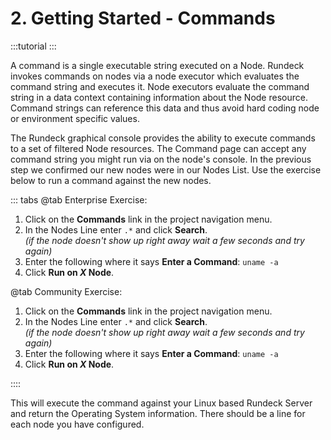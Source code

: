 # 2. Getting Started - Commands

:::tutorial
:::

A command is a single executable string executed on a Node. Rundeck invokes commands on nodes via a node executor which evaluates the command string and executes it. Node executors evaluate the command string in a data context containing information about the Node resource. Command strings can reference this data and thus avoid hard coding node or environment specific values.

The Rundeck graphical console provides the ability to execute commands to a set of filtered Node resources. The Command page can accept any command string you might run via on the node's console.  In the previous step we confirmed our new nodes were in our Nodes List.  Use the exercise below to run a command against the new nodes.

::: tabs
@tab Enterprise Exercise:

1. Click on the **Commands** link in the project navigation menu.
1. In the Nodes Line enter `.*` and click **Search**.<br>_(if the node doesn't show up right away wait a few seconds and try again)_
1. Enter the following where it says **Enter a Command**: `uname -a`
1. Click **Run on _X_ Node**.

@tab Community Exercise:

1. Click on the **Commands** link in the project navigation menu.
1. In the Nodes Line enter `.*` and click **Search**.<br>_(if the node doesn't show up right away wait a few seconds and try again)_
1. Enter the following where it says **Enter a Command**: `uname -a`
1. Click **Run on _X_ Node**.

::::

This will execute the command against your Linux based Rundeck Server and return the Operating System information.  There should be a line for each node you have configured.
